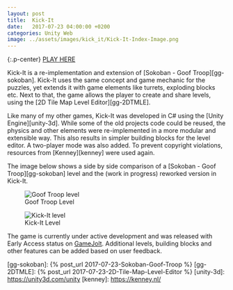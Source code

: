 ```yaml
---
layout: post
title:  Kick-It
date:   2017-07-23 04:00:00 +0200
categories: Unity Web
image: ../assets/images/kick_it/Kick-It-Index-Image.png
---
```


{:.p-center}
[PLAY HERE][gamejolt-kick-it]

Kick-It is a re-implementation and extension of [Sokoban - Goof Troop][gg-sokoban]. Kick-It uses the same concept and game mechanic for the puzzles, yet extends it with game elements like turrets, exploding blocks etc. Next to that, the game allows the player to create and share levels, using the [2D Tile Map Level Editor][gg-2DTMLE].

Like many of my other games, Kick-It was developed in C# using the [Unity Engine][unity-3d]. While some of the old projects code could be reused, the physics and other elements were re-implemented in a more modular and extensible way. This also results in simpler building blocks for the level editor. A two-player mode was also added. To prevent copyright violations, resources from [Kenney][kenney] were used again.

The image below shows a side by side comparison of a [Sokoban - Goof Troop][gg-sokoban] level and the (work in progress) reworked version in Kick-It.

<DIV class="figure-block">
    <figure class="center-image">
        <img src="{{site.baseurl}}/assets/images/sokoban_goof_troop/Level1.png" alt="Goof Troop level"/>
        <figcaption>Goof Troop Level</figcaption>
    </figure>
    <figure class="center-image">
        <img src="{{site.baseurl}}/assets/images/kick_it/LevelExample-Square.png" alt="Kick-It level"/>
        <figcaption>Kick-It Level</figcaption>
    </figure>
</DIV>

The game is currently under active development and was released with Early Access status on [GameJolt][gamejolt-kick-it]. Additional levels, building blocks and other features can be added based on user feedback.

[gamejolt-kick-it]: https://gamejolt.com/games/kick-it/262925#close
[gg-sokoban]: {% post_url 2017-07-23-Sokoban-Goof-Troop %}
[gg-2DTMLE]: {% post_url 2017-07-23-2D-Tile-Map-Level-Editor %}
[unity-3d]: https://unity3d.com/unity
[kenney]: https://kenney.nl/